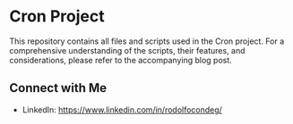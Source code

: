 # Cron Project

This repository contains all files and scripts used in the Cron project. For a comprehensive understanding of the scripts, their features, and considerations, please refer to the accompanying blog post.

## Connect with Me

- LinkedIn: https://www.linkedin.com/in/rodolfocondeg/
